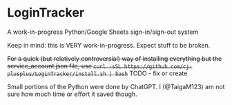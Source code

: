 # LoginTracker
A work-in-progress Python/Google Sheets sign-in/sign-out system

Keep in mind: this is VERY work-in-progress. Expect stuff to be broken.

~~For a quick (but relatively controversial) way of installing everything but the service_account.json file, use `curl -sSL https://github.com/cj-plusplus/LoginTracker/install.sh | bash`~~ TODO - fix or create

Small portions of the Python were done by ChatGPT. I (@TaigaM123) am not sure how much time or effort it saved though.
